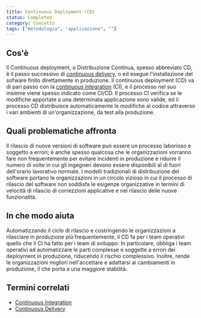 ```yaml
---
title: Continuous Deployment (CD)
status: Completed
category: Concetto
tags: ["metodologia", "applicazione", ""]
---
```


## Cos'è

Il Continuous deployment, o Distribuzione Continua, spesso abbreviato CD, è il passo successivo di [continuous delivery](/it/continuous-delivery/), o 
ed esegue l'installazione del sofware finito direttamente in produzione.
Il continuous deployment (CD) va di pari passo con la [continuous integration](/it/continuous-integration/) (CI), 
e il processo nel suo insieme viene spesso indicato come CI/CD.
Il processo CI verifica se le modifiche apportate a una determinata applicazione sono valide, 
ed il processo CD distribuisce automaticamente le modifiche al codice attraverso i vari ambienti di un'organizzazione, da test alla produzione.

## Quali problematiche affronta

Il rilascio di nuove versioni di software può essere un processo laborioso e soggetto a errori; 
è anche spesso qualcosa che le organizzazioni vorranno fare non frequentemente per evitare incidenti in produzione 
e ridurre il numero di volte in cui gli ingegneri devono essere disponibili al di fuori dell'orario lavorativo normale. 
I modelli tradizionali di distribuzione del software portano le organizzazioni in un circolo vizioso 
in cui il processo di rilascio del software non soddisfa le esigenze organizzative in termini di velocità di rilascio
di correzzioni applicative e nel rilascio delle nuove funzionalità.

## In che modo aiuta

Automatizzando il ciclo di rilascio e costringendo le organizzazioni a rilasciare in produzione più frequentemente, 
il CD fa per i team operativi quello che il CI ha fatto per i team di sviluppo. 
In particolare, obbliga i team operativi ad automatizzare le parti complesse e soggette a errori dei deployment in produzione, 
riducendo il rischio complessivo. 
Inoltre, rende le organizzazioni migliori nell'accettare e adattarsi ai cambiamenti in produzione, il che porta a una maggiore stabilità.

## Termini correlati

* [Continuous Integration](/it/continuous-integration/)
* [Continuous Delivery](/it/continuous-delivery/)
